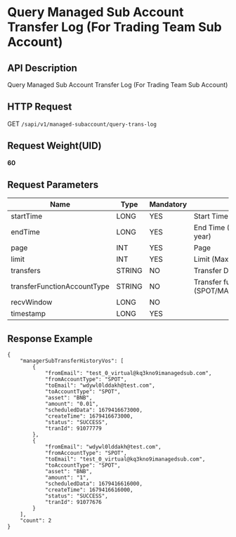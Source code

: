 # Query Managed Sub Account Transfer Log (For Trading Team Sub Account) 

## API Description​

Query Managed Sub Account Transfer Log (For Trading Team Sub Account)

## HTTP Request​

GET `/sapi/v1/managed-subaccount/query-trans-log`

## Request Weight(UID)​

**60**

## Request Parameters​

| Name | Type | Mandatory | Description |
| --- | --- | --- | --- |
| startTime | LONG | YES | Start Time |
| endTime | LONG | YES | End Time (The start time and end time interval cannot exceed half a year) |
| page | INT | YES | Page |
| limit | INT | YES | Limit (Max: 500) |
| transfers | STRING | NO | Transfer Direction (FROM/TO) |
| transferFunctionAccountType | STRING | NO | Transfer function account type (SPOT/MARGIN/ISOLATED\_MARGIN/USDT\_FUTURE/COIN\_FUTURE) |
| recvWindow | LONG | NO |  |
| timestamp | LONG | YES |  |

## Response Example​

```
{  
    "managerSubTransferHistoryVos": [  
        {  
            "fromEmail": "test_0_virtual@kq3kno9imanagedsub.com",  
            "fromAccountType": "SPOT",  
            "toEmail": "wdywl0lddakh@test.com",  
            "toAccountType": "SPOT",  
            "asset": "BNB",  
            "amount": "0.01",  
            "scheduledData": 1679416673000,  
            "createTime": 1679416673000,  
            "status": "SUCCESS",  
            "tranId": 91077779  
        },  
        {  
            "fromEmail": "wdywl0lddakh@test.com",  
            "fromAccountType": "SPOT",  
            "toEmail": "test_0_virtual@kq3kno9imanagedsub.com",  
            "toAccountType": "SPOT",  
            "asset": "BNB",  
            "amount": "1",  
            "scheduledData": 1679416616000,  
            "createTime": 1679416616000,  
            "status": "SUCCESS",  
            "tranId": 91077676  
        }  
    ],  
    "count": 2  
}
```

